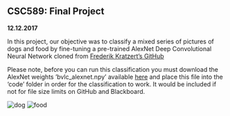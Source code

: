 ## CSC589: Final Project

**12.12.2017**

In this project, our objective was to classify a mixed series of pictures of dogs and food by fine-tuning a pre-trained AlexNet Deep Convolutional Neural Network cloned from [Frederik Kratzert’s GitHub](https://github.com/kratzert/finetune_alexnet_with_tensorflow)

Please note, before you can run this classification you must download the AlexNet weights ’bvlc_alexnet.npy’ available [here](http://www.cs.toronto.edu/~guerzhoy/tf_alexnet/) and place this file into the ‘code’ folder in order for the classification to work. It would be included if not for file size limits on GitHub and Blackboard.

![dog](/html/doggood.png)
![food](/html/foodgood.png)